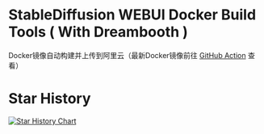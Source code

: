 # StableDiffusion WEBUI Docker Build Tools ( With Dreambooth )
Docker镜像自动构建并上传到阿里云（最新Docker镜像前往 [GitHub Action](../../actions) 查看）
# Star History

[![Star History Chart](https://api.star-history.com/svg?repos=IAMJOYBO/ktransformers&type=Date)](https://www.star-history.com/#IAMJOYBO/ktransformers&Date)


